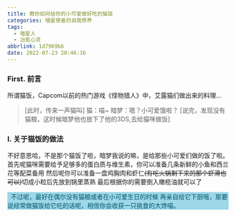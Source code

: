 ```yaml
---
title: 教你如何给你的小可爱做好吃的猫饭
categories: 喵星使者的自我修养
tags:
  - 喵星人
  - 治愈心灵
abbrlink: 1d7969b6
date: 2022-07-23 20:46:16
---
```


### First. 前言
所谓猫饭，Capcom以前的热门游戏《怪物猎人》中，艾露猫们做出来的料理...
>[此时，传来一声猫叫]
>猫：喵~
>暗梦：嗯？小可爱饿啦？
>[说完，发现没有猫粮，这时候暗梦他也放下了他的3DS,去给猫咪做饭]

### I. 关于猫饭的做法
不好意思哈，不是那个猫饭了啦，暗梦我说的嘛，是给那些小可爱们做的饭了啦。
首先呢猫咪需要给予足够多的蛋白质与维生素，你可以准备几条新鲜的小鱼和西兰花等配菜备用
然后呢你可以准备一盘鸡胸肉和虾仁~~(有吃火锅剩下来的那个虾滑也可以)~~切成小粒后先放到锅里蒸熟
最后根据你的需要倒入橄榄油就可以了

<div class="mdui-hoverable shortcodestyle" style="background: #9dd7e8 !important;color: #03536b !important;text-indent: 0 !important;"><i class="fa fa-check-square"></i>&nbsp;&nbsp;不过呢，最好在偶尔没有猫粮或者在小可爱生日的时候
再亲自给它下厨哦，那要说经常做猫饭给它吃的话呢，相信你会收获一只挑食的大馋喵。</div>
